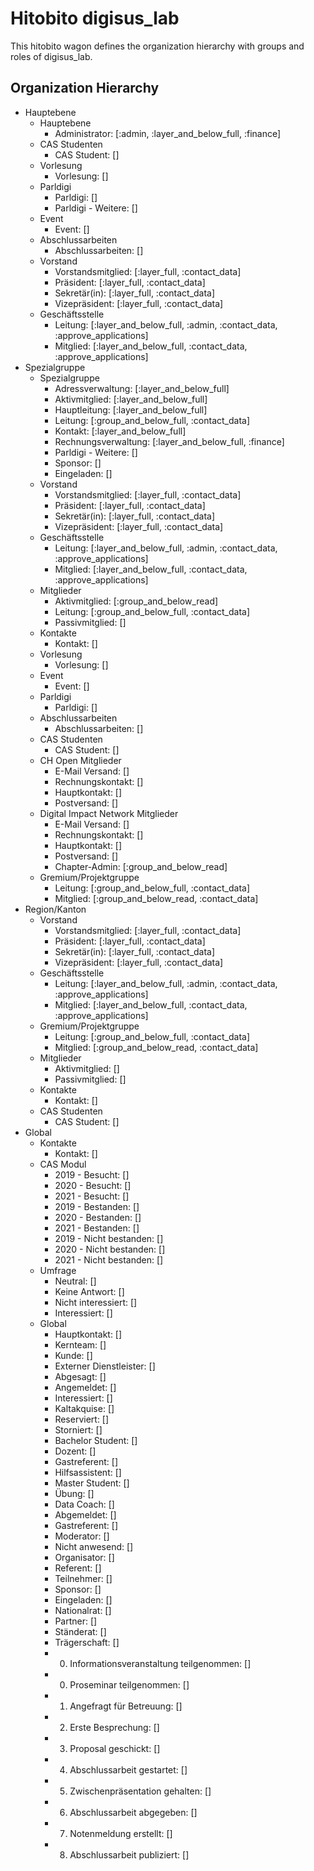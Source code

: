 # Hitobito digisus_lab

This hitobito wagon defines the organization hierarchy with groups and roles of digisus_lab.

## Organization Hierarchy

- Hauptebene
  - Hauptebene
    - Administrator: [:admin, :layer_and_below_full, :finance]
  - CAS Studenten
    - CAS Student: []
  - Vorlesung
    - Vorlesung: []
  - Parldigi
    - Parldigi: []
    - Parldigi - Weitere: []
  - Event
    - Event: []
  - Abschlussarbeiten
    - Abschlussarbeiten: []
  - Vorstand
    - Vorstandsmitglied: [:layer_full, :contact_data]
    - Präsident: [:layer_full, :contact_data]
    - Sekretär(in): [:layer_full, :contact_data]
    - Vizepräsident: [:layer_full, :contact_data]
  - Geschäftsstelle
    - Leitung: [:layer_and_below_full, :admin, :contact_data, :approve_applications]
    - Mitglied: [:layer_and_below_full, :contact_data, :approve_applications]
- Spezialgruppe
  - Spezialgruppe
    - Adressverwaltung: [:layer_and_below_full]
    - Aktivmitglied: [:layer_and_below_full]
    - Hauptleitung: [:layer_and_below_full]
    - Leitung: [:group_and_below_full, :contact_data]
    - Kontakt: [:layer_and_below_full]
    - Rechnungsverwaltung: [:layer_and_below_full, :finance]
    - Parldigi - Weitere: []
    - Sponsor: []
    - Eingeladen: []
  - Vorstand
    - Vorstandsmitglied: [:layer_full, :contact_data]
    - Präsident: [:layer_full, :contact_data]
    - Sekretär(in): [:layer_full, :contact_data]
    - Vizepräsident: [:layer_full, :contact_data]
  - Geschäftsstelle
    - Leitung: [:layer_and_below_full, :admin, :contact_data, :approve_applications]
    - Mitglied: [:layer_and_below_full, :contact_data, :approve_applications]
  - Mitglieder
    - Aktivmitglied: [:group_and_below_read]
    - Leitung: [:group_and_below_full, :contact_data]
    - Passivmitglied: []
  - Kontakte
    - Kontakt: []
  - Vorlesung
    - Vorlesung: []
  - Event
    - Event: []
  - Parldigi
    - Parldigi: []
  - Abschlussarbeiten
    - Abschlussarbeiten: []
  - CAS Studenten
    - CAS Student: []
  - CH Open Mitglieder
    - E-Mail Versand: []
    - Rechnungskontakt: []
    - Hauptkontakt: []
    - Postversand: []
  - Digital Impact Network Mitglieder
    - E-Mail Versand: []
    - Rechnungskontakt: []
    - Hauptkontakt: []
    - Postversand: []
    - Chapter-Admin: [:group_and_below_read]
  - Gremium/Projektgruppe
    - Leitung: [:group_and_below_full, :contact_data]
    - Mitglied: [:group_and_below_read, :contact_data]
- Region/Kanton
  - Vorstand
    - Vorstandsmitglied: [:layer_full, :contact_data]
    - Präsident: [:layer_full, :contact_data]
    - Sekretär(in): [:layer_full, :contact_data]
    - Vizepräsident: [:layer_full, :contact_data]
  - Geschäftsstelle
    - Leitung: [:layer_and_below_full, :admin, :contact_data, :approve_applications]
    - Mitglied: [:layer_and_below_full, :contact_data, :approve_applications]
  - Gremium/Projektgruppe
    - Leitung: [:group_and_below_full, :contact_data]
    - Mitglied: [:group_and_below_read, :contact_data]
  - Mitglieder
    - Aktivmitglied: []
    - Passivmitglied: []
  - Kontakte
    - Kontakt: []
  - CAS Studenten
    - CAS Student: []
- Global
  - Kontakte
    - Kontakt: []
  - CAS Modul
    - 2019 - Besucht: []
    - 2020 - Besucht: []
    - 2021 - Besucht: []
    - 2019 - Bestanden: []
    - 2020 - Bestanden: []
    - 2021 - Bestanden: []
    - 2019 - Nicht bestanden: []
    - 2020 - Nicht bestanden: []
    - 2021 - Nicht bestanden: []
  - Umfrage
    - Neutral: []
    - Keine Antwort: []
    - Nicht interessiert: []
    - Interessiert: []
  - Global
    - Hauptkontakt: []
    - Kernteam: []
    - Kunde: []
    - Externer Dienstleister: []
    - Abgesagt: []
    - Angemeldet: []
    - Interessiert: []
    - Kaltakquise: []
    - Reserviert: []
    - Storniert: []
    - Bachelor Student: []
    - Dozent: []
    - Gastreferent: []
    - Hilfsassistent: []
    - Master Student: []
    - Übung: []
    - Data Coach: []
    - Abgemeldet: []
    - Gastreferent: []
    - Moderator: []
    - Nicht anwesend: []
    - Organisator: []
    - Referent: []
    - Teilnehmer: []
    - Sponsor: []
    - Eingeladen: []
    - Nationalrat: []
    - Partner: []
    - Ständerat: []
    - Trägerschaft: []
    - 0. Informationsveranstaltung teilgenommen: []
    - 0. Proseminar teilgenommen: []
    - 1. Angefragt für Betreuung: []
    - 2. Erste Besprechung: []
    - 3. Proposal geschickt: []
    - 4. Abschlussarbeit gestartet: []
    - 5. Zwischenpräsentation gehalten: []
    - 6. Abschlussarbeit abgegeben: []
    - 7. Notenmeldung erstellt: []
    - 8. Abschlussarbeit publiziert: []
